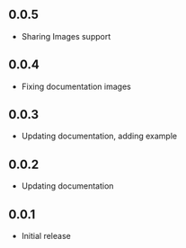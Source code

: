 ## 0.0.5

* Sharing Images support

## 0.0.4

* Fixing documentation images

## 0.0.3

* Updating documentation, adding example

## 0.0.2

* Updating documentation

## 0.0.1

* Initial release 
